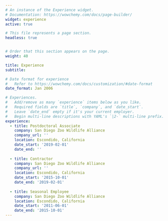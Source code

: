 ```yaml
---
# An instance of the Experience widget.
# Documentation: https://wowchemy.com/docs/page-builder/
widget: experience
active: true

# This file represents a page section.
headless: true


# Order that this section appears on the page.
weight: 40

title: Experience
subtitle:

# Date format for experience
#   Refer to https://wowchemy.com/docs/customization/#date-format
date_format: Jan 2006

# Experiences.
#   Add/remove as many `experience` items below as you like.
#   Required fields are `title`, `company`, and `date_start`.
#   Leave `date_end` empty if it's your current employer.
#   Begin multi-line descriptions with YAML's `|2-` multi-line prefix.
experience:
  - title: Postdoctoral Associate
    company: San Diego Zoo Wildlife Alliance
    company_url: ''
    location: Escondido, California
    date_start: '2019-02-01'
    date_end: ''
        
  - title: Contractor
    company: San Diego Zoo Wildlife Alliance
    company_url: ''
    location: Escondido, California
    date_start: '2015-10-01'
    date_end: '2019-02-01'
  
  - title: Seasonal Employee
    company: San Diego Zoo Wildlife Alliance
    location: Escondido, California
    date_start: '2011-06-01'
    date_end: '2015-10-01'
---
```

